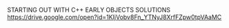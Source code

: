 STARTING OUT WITH C++ EARLY OBJECTS SOLUTIONS\
https://drive.google.com/open?id=1KIjVobv8Fn_YTNyJ8XrfFZpw0tpVAaMC

